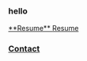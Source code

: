 ### hello
<a href="test.docx" download>
**Resume**

<a href="test.docx" download>
Resume

### Contact
